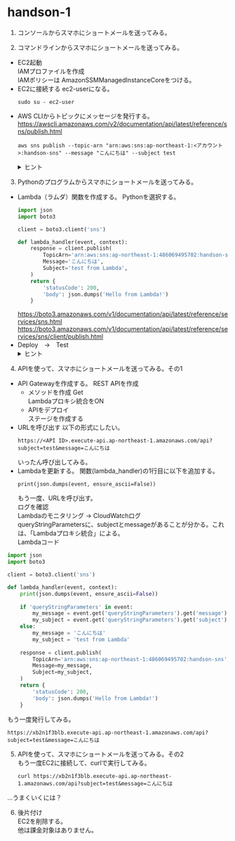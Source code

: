 # handson-1

1. コンソールからスマホにショートメールを送ってみる。

2. コマンドラインからスマホにショートメールを送ってみる。  
- EC2起動  
  IAMプロファイルを作成  
  IAMポリシーは AmazonSSMManagedInstanceCoreをつける。  
- EC2に接続する
  ec2-userになる。
  ```
  sudo su - ec2-user
  ```
- AWS CLIからトピックにメッセージを発行する。  
  https://awscli.amazonaws.com/v2/documentation/api/latest/reference/sns/publish.html
  ```
  aws sns publish --topic-arn "arn:aws:sns:ap-northeast-1:<アカウント>:handson-sns" --message "こんにちは" --subject test
  ```  
  <details>
  <summary>ヒント</summary>
    EC2のIAMポリシーに AmazonSNSFullAccess が必要。
  </details>

3. Pythonのプログラムからスマホにショートメールを送ってみる。  
- Lambda（ラムダ）関数を作成する。
  Pythonを選択する。
  ``` Python
  import json
  import boto3
  
  client = boto3.client('sns')
  
  def lambda_handler(event, context):
      response = client.publish(
          TopicArn='arn:aws:sns:ap-northeast-1:486069495702:handson-sns',
          Message='こんにちは',
          Subject='test from Lambda',
      )
      return {
          'statusCode': 200,
          'body': json.dumps('Hello from Lambda!')
      }
  ```
  https://boto3.amazonaws.com/v1/documentation/api/latest/reference/services/sns.html
  https://boto3.amazonaws.com/v1/documentation/api/latest/reference/services/sns/client/publish.html
- Deploy　→　Test
    <details>
  <summary>ヒント</summary>
    LambdaのIAMポリシーに AmazonSNSFullAccess が必要。  
    設定 → アクセス権限　実行ロールがIAMロール。ここにポリシーを追加する。  
  </details>

4. APIを使って、スマホにショートメールを送ってみる。その1
- API Gatewayを作成する。
  REST APIを作成  
  - メソッドを作成 Get  
    Lambdaプロキシ統合をON  
  - APIをデプロイ  
    ステージを作成する
- URLを呼び出す
  以下の形式にしたい。  
  ```
  https://<API ID>.execute-api.ap-northeast-1.amazonaws.com/api?subject=test&message=こんにちは
  ```
  いったん呼び出してみる。
- Lambdaを更新する。
  関数(lambda_handler)の1行目に以下を追加する。
  ```
  print(json.dumps(event, ensure_ascii=False))
  ```
  もう一度、URLを呼び出す。  
  ログを確認  
  Lambdaのモニタリング → CloudWatchログ  
  queryStringParametersに、subjectとmessageがあることが分かる。これは、「Lambdaプロキシ統合」による。  
  Lambdaコード  
```Python
import json
import boto3

client = boto3.client('sns')

def lambda_handler(event, context):
    print(json.dumps(event, ensure_ascii=False))
    
    if 'queryStringParameters' in event:
        my_message = event.get('queryStringParameters').get('message')
        my_subject = event.get('queryStringParameters').get('subject')
    else:
        my_message = 'こんにちは'
        my_subject = 'test from Lambda'
    
    response = client.publish(
        TopicArn='arn:aws:sns:ap-northeast-1:486069495702:handson-sns',
        Message=my_message,
        Subject=my_subject,
    )
    return {
        'statusCode': 200,
        'body': json.dumps('Hello from Lambda!')
    }

```
  もう一度発行してみる。  
  ```
  https://xb2n1f3blb.execute-api.ap-northeast-1.amazonaws.com/api?subject=test&message=こんにちは
  ```

5. APIを使って、スマホにショートメールを送ってみる。その2  
  もう一度EC2に接続して、curlで実行してみる。  
   ```
   curl https://xb2n1f3blb.execute-api.ap-northeast-1.amazonaws.com/api?subject=test&message=こんにちは
   ```
  …うまくいくには？  

6. 後片付け  
   EC2を削除する。  
   他は課金対象はありません。  
